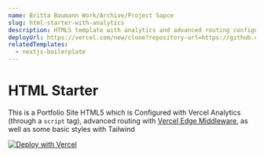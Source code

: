 ```yaml
---
name: Britta Baumann Work/Archive/Project Sapce
slug: html-starter-with-analytics
description: HTML5 template with analytics and advanced routing configuration.
deployUrl: https://vercel.com/new/clone?repository-url=https://github.com/vercel/examples/tree/main/solutions/html&project-name=html
relatedTemplates:
  - nextjs-boilerplate
---
```


# HTML Starter

This is a Portfolio Site HTML5  which is Configured with Vercel Analytics (through a `script` tag), advanced routing with [Vercel Edge Middleware](https://vercel.com/docs/concepts/functions/edge-middleware), as well as some basic styles with Tailwind

[![Deploy with Vercel](https://vercel.com/button)](https://vercel.com/new/clone?repository-url=https://github.com/vercel/examples/tree/main/solutions/html&project-name=html)
